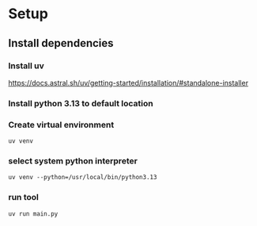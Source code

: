 # Setup

## Install dependencies

### Install uv

https://docs.astral.sh/uv/getting-started/installation/#standalone-installer

### Install python 3.13 to default location

### Create virtual environment

```uv venv```

### select system python interpreter

```uv venv --python=/usr/local/bin/python3.13```

### run tool

```uv run main.py```
